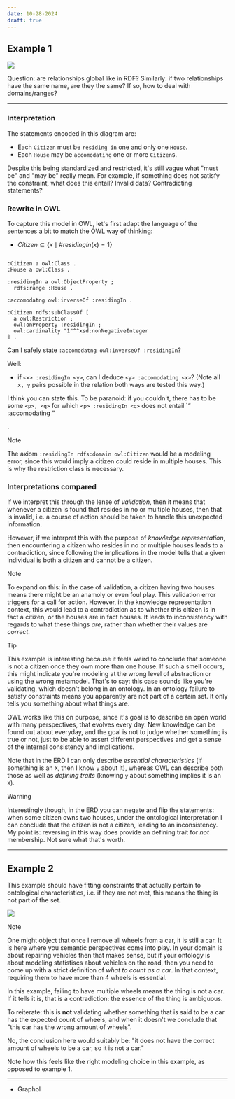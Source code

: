 ```yaml
---
date: 10-28-2024
draft: true
---
```


## Example 1

![](../Attachments/ERD%20vs%20OWL%202024-10-25%2019.20.25.excalidraw)

Question: are relationships global like in RDF? Similarly: if two relationships have the same name, are they the same? If so, how to deal with domains/ranges?

---

### Interpretation
The statements encoded in this diagram are:
* Each `Citizen` must be `residing in` one and only one `House`.
* Each `House` may be `accomodating` one or more `Citizen`s.

Despite this being standardized and restricted, it's still vague what "must be" and "may be" really mean. For example, if something does not satisfy the constraint, what does this entail? Invalid data? Contradicting statements?

### Rewrite in OWL

To capture this model in OWL, let's first adapt the language of the sentences a bit to match the OWL way of thinking:

* $Citizen \subseteq \{ x \mid \#residingIn(x) = 1 \}$


```owl

:Citizen a owl:Class .
:House a owl:Class .

:residingIn a owl:ObjectProperty ;
  rdfs:range :House .

:accomodatng owl:inverseOf :residingIn .

:Citizen rdfs:subClassOf [
  a owl:Restriction ;
  owl:onProperty :residingIn ;
  owl:cardinality "1"^^xsd:nonNegativeInteger
] .
```

Can I safely state `:accomodatng owl:inverseOf :residingIn`?

Well:
* if `<x> :residingIn <y>`, can I deduce `<y> :accomodating <x>`? (Note all `x, y` pairs possible in the relation both ways are tested this way.)

I think you can state this. To be paranoid: if you couldn't, there has to be some `<p>, <q>` for which `<p> :residingIn <q>` does not entail `<q> :accomodating <p>.



> [!note]
> The axiom `:residingIn rdfs:domain owl:Citizen` would be a modeling error, since this would imply a citizen could reside in multiple houses. This is why the restriction class is necessary.

### Interpretations compared

If we interpret this through the lense of *validation*, then it means that whenever a citizen is found that resides in no or multiple houses, then that is invalid, i.e. a course of action should be taken to handle this unexpected information.

However, if we interpret this with the purpose of *knowledge representation*, then encountering a citizen who resides in no or multiple houses leads to a contradiction, since following the implications in the model tells that a given individual is both a citizen and cannot be a citizen.

> [!note]
> To expand on this: in the case of validation, a citizen having two houses means there might be an anamoly or even foul play. This validation error triggers for a call for action.
> However, in the knowledge representation context, this would lead to a contradiction as to whether this citizen is in fact a citizen, or the houses are in fact houses. It leads to inconsistency with regards to what these things *are*, rather than whether their values are *correct*.

> [!tip]
> This example is interesting because it feels weird to conclude that someone is not a citizen once they own more than one house. If such a smell occurs, this might indicate you're modeling at the wrong level of abstraction or using the wrong metamodel. That's to say: this case sounds like you're validating, which doesn't belong in an ontology. In an ontology failure to satisfy constraints means you apparently are not part of a certain set. It only tells you something about what things are.

OWL works like this on purpose, since it's goal is to describe an open world with many perspectives, that evolves every day. New knowledge can be found out about everyday, and the goal is not to judge whether something is true or not, just to be able to assert different perspectives and get a sense of the internal consistency and implications.

Note that in the ERD I can only describe *essential characteristics* (if something is an `X`, then I know `y` about it), whereas OWL can describe both those as well as *defining traits* (knowing `y` about something implies it is an `X`).

> [!warning]
> Interestingly though, in the ERD you can negate and flip the statements: when some citizen owns two houses, under the ontological interpretation I can conclude that the citizen is not a citizen, leading to an inconsistency. My point is: reversing in this way does provide an defining trait for *not* membership. Not sure what that's worth.

---

## Example 2
This example should have fitting constraints that actually pertain to ontological characteristics, i.e. if they are not met, this means the thing is not part of the set.

![](../Attachments/ERD%20vs%20OWL%202024-10-25%2021.25.33.excalidraw)

> [!NOTE]
> One might object that once I remove all wheels from a car, it is still a car. It is here where you semantic perspectives come into play. In your domain is about repairing vehicles then that makes sense, but if your ontology is about modeling statistiscs about vehicles on the road, then you need to come up with a strict definition of *what to count as a car*. In that context, requiring them to have more than 4 wheels is essential.

In this example, failing to have multiple wheels means the thing is not a car. If it tells it is, that is a contradiction: the essence of the thing is ambiguous.

To reiterate: this is **not** validating whether something that is said to be a car has the expected count of wheels, and when it doesn't we conclude that "this car has the wrong amount of wheels".

No, the conclusion here would suitably be: "it does not have the correct amount of wheels to be a car, so it is not a car."

Note how this feels like the right modeling choice in this example, as opposed to example 1.

---

* Graphol
